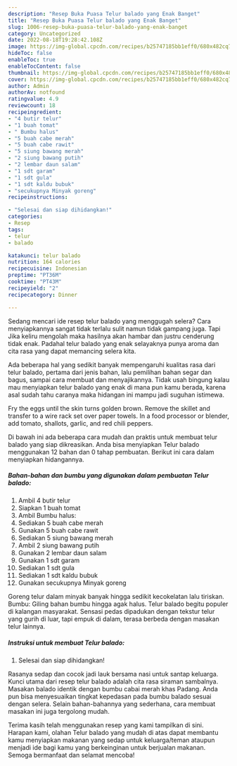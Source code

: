 ```yaml
---
description: "Resep Buka Puasa Telur balado yang Enak Banget"
title: "Resep Buka Puasa Telur balado yang Enak Banget"
slug: 1006-resep-buka-puasa-telur-balado-yang-enak-banget
category: Uncategorized
date: 2022-08-18T19:28:42.108Z
image: https://img-global.cpcdn.com/recipes/b25747185bb1eff0/680x482cq70/telur-balado-foto-resep-utama.jpg
hideToc: false
enableToc: true
enableTocContent: false
thumbnail: https://img-global.cpcdn.com/recipes/b25747185bb1eff0/680x482cq70/telur-balado-foto-resep-utama.jpg
cover: https://img-global.cpcdn.com/recipes/b25747185bb1eff0/680x482cq70/telur-balado-foto-resep-utama.jpg
author: Admin
authorAv: notfound
ratingvalue: 4.9
reviewcount: 18
recipeingredient:
- "4 butir telur"
- "1 buah tomat"
- " Bumbu halus"
- "5 buah cabe merah"
- "5 buah cabe rawit"
- "5 siung bawang merah"
- "2 siung bawang putih"
- "2 lembar daun salam"
- "1 sdt garam"
- "1 sdt gula"
- "1 sdt kaldu bubuk"
- "secukupnya Minyak goreng"
recipeinstructions:

- "Selesai dan siap dihidangkan!"
categories:
- Resep
tags:
- telur
- balado

katakunci: telur balado 
nutrition: 164 calories
recipecuisine: Indonesian
preptime: "PT36M"
cooktime: "PT43M"
recipeyield: "2"
recipecategory: Dinner

---
```



Sedang mencari ide resep telur balado yang menggugah selera? Cara menyiapkannya sangat tidak terlalu sulit namun tidak gampang juga. Tapi Jika keliru mengolah maka hasilnya akan hambar dan justru cenderung tidak enak. Padahal telur balado yang enak selayaknya punya aroma dan cita rasa yang dapat memancing selera kita.


Ada beberapa hal yang sedikit banyak mempengaruhi kualitas rasa dari telur balado, pertama dari jenis bahan, lalu pemilihan bahan segar dan bagus, sampai cara membuat dan menyajikannya. Tidak usah bingung kalau mau menyiapkan telur balado yang enak di mana pun kamu berada, karena asal sudah tahu caranya maka hidangan ini mampu jadi suguhan istimewa.

Fry the eggs until the skin turns golden brown. Remove the skillet and transfer to a wire rack set over paper towels. In a food processor or blender, add tomato, shallots, garlic, and red chili peppers.


Di bawah ini ada beberapa cara mudah dan praktis untuk membuat telur balado yang siap dikreasikan. Anda bisa menyiapkan Telur balado menggunakan 12 bahan dan 0 tahap pembuatan. Berikut ini cara dalam menyiapkan hidangannya.

<!--inarticleads1-->

##### Bahan-bahan dan bumbu yang digunakan dalam pembuatan Telur balado:

1. Ambil 4 butir telur
1. Siapkan 1 buah tomat
1. Ambil  Bumbu halus:
1. Sediakan 5 buah cabe merah
1. Gunakan 5 buah cabe rawit
1. Sediakan 5 siung bawang merah
1. Ambil 2 siung bawang putih
1. Gunakan 2 lembar daun salam
1. Gunakan 1 sdt garam
1. Sediakan 1 sdt gula
1. Sediakan 1 sdt kaldu bubuk
1. Gunakan secukupnya Minyak goreng


Goreng telur dalam minyak banyak hingga sedikit kecokelatan lalu tiriskan. Bumbu: Giling bahan bumbu hingga agak halus. Telur balado begitu populer di kalangan masyarakat. Sensasi pedas dipadukan dengan tekstur telur yang gurih di luar, tapi empuk di dalam, terasa berbeda dengan masakan telur lainnya. 

<!--inarticleads2-->

##### Instruksi untuk membuat Telur balado:


1. Selesai dan siap dihidangkan!

Rasanya sedap dan cocok jadi lauk bersama nasi untuk santap keluarga. Kunci utama dari resep telur balado adalah cita rasa siraman sambalnya. Masakan balado identik dengan bumbu cabai merah khas Padang. Anda pun bisa menyesuaikan tingkat kepedasan pada bumbu balado sesuai dengan selera. Selain bahan-bahannya yang sederhana, cara membuat masakan ini juga tergolong mudah. 

Terima kasih telah menggunakan resep yang kami tampilkan di sini. Harapan kami, olahan Telur balado yang mudah di atas dapat membantu kamu menyiapkan makanan yang sedap untuk keluarga/teman ataupun menjadi ide bagi kamu yang berkeinginan untuk berjualan makanan. Semoga bermanfaat dan selamat mencoba!
